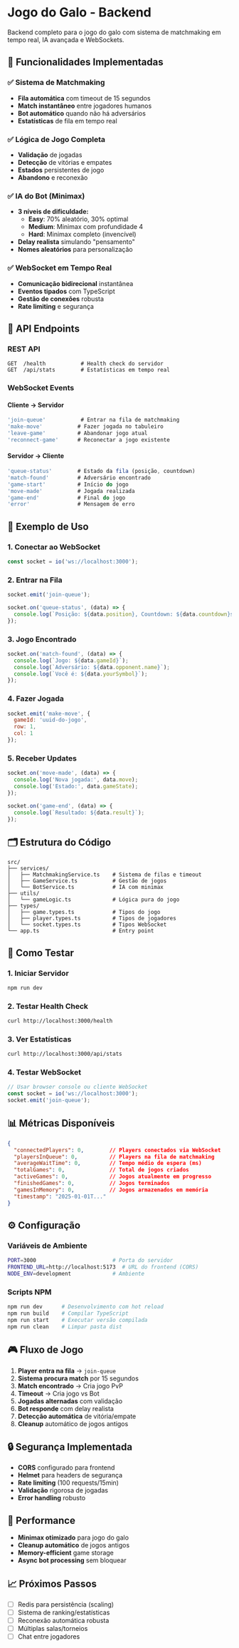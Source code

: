 # Jogo do Galo - Backend

Backend completo para o jogo do galo com sistema de matchmaking em tempo real, IA avançada e WebSockets.

## 🚀 Funcionalidades Implementadas

### ✅ Sistema de Matchmaking
- **Fila automática** com timeout de 15 segundos
- **Match instantâneo** entre jogadores humanos
- **Bot automático** quando não há adversários
- **Estatísticas** de fila em tempo real

### ✅ Lógica de Jogo Completa
- **Validação** de jogadas
- **Detecção** de vitórias e empates
- **Estados** persistentes de jogo
- **Abandono** e reconexão

### ✅ IA do Bot (Minimax)
- **3 níveis de dificuldade:**
  - **Easy**: 70% aleatório, 30% optimal
  - **Medium**: Minimax com profundidade 4
  - **Hard**: Minimax completo (invencível)
- **Delay realista** simulando "pensamento"
- **Nomes aleatórios** para personalização

### ✅ WebSocket em Tempo Real
- **Comunicação bidirecional** instantânea
- **Eventos tipados** com TypeScript
- **Gestão de conexões** robusta
- **Rate limiting** e segurança

## 📡 API Endpoints

### REST API
```
GET  /health           # Health check do servidor
GET  /api/stats        # Estatísticas em tempo real
```

### WebSocket Events

#### Cliente → Servidor
```typescript
'join-queue'           # Entrar na fila de matchmaking
'make-move'           # Fazer jogada no tabuleiro
'leave-game'          # Abandonar jogo atual
'reconnect-game'      # Reconectar a jogo existente
```

#### Servidor → Cliente
```typescript
'queue-status'        # Estado da fila (posição, countdown)
'match-found'         # Adversário encontrado
'game-start'          # Início do jogo
'move-made'           # Jogada realizada
'game-end'            # Final do jogo
'error'               # Mensagem de erro
```

## 🎯 Exemplo de Uso

### 1. Conectar ao WebSocket
```javascript
const socket = io('ws://localhost:3000');
```

### 2. Entrar na Fila
```javascript
socket.emit('join-queue');

socket.on('queue-status', (data) => {
  console.log(`Posição: ${data.position}, Countdown: ${data.countdown}s`);
});
```

### 3. Jogo Encontrado
```javascript
socket.on('match-found', (data) => {
  console.log(`Jogo: ${data.gameId}`);
  console.log(`Adversário: ${data.opponent.name}`);
  console.log(`Você é: ${data.yourSymbol}`);
});
```

### 4. Fazer Jogada
```javascript
socket.emit('make-move', {
  gameId: 'uuid-do-jogo',
  row: 1,
  col: 1
});
```

### 5. Receber Updates
```javascript
socket.on('move-made', (data) => {
  console.log('Nova jogada:', data.move);
  console.log('Estado:', data.gameState);
});

socket.on('game-end', (data) => {
  console.log(`Resultado: ${data.result}`);
});
```

## 🗂️ Estrutura do Código

```
src/
├── services/
│   ├── MatchmakingService.ts    # Sistema de filas e timeout
│   ├── GameService.ts           # Gestão de jogos
│   └── BotService.ts            # IA com minimax
├── utils/
│   └── gameLogic.ts             # Lógica pura do jogo
├── types/
│   ├── game.types.ts            # Tipos do jogo
│   ├── player.types.ts          # Tipos de jogadores
│   └── socket.types.ts          # Tipos WebSocket
└── app.ts                       # Entry point
```

## 🧪 Como Testar

### 1. Iniciar Servidor
```bash
npm run dev
```

### 2. Testar Health Check
```bash
curl http://localhost:3000/health
```

### 3. Ver Estatísticas
```bash
curl http://localhost:3000/api/stats
```

### 4. Testar WebSocket
```javascript
// Usar browser console ou cliente WebSocket
const socket = io('ws://localhost:3000');
socket.emit('join-queue');
```

## 📊 Métricas Disponíveis

```json
{
  "connectedPlayers": 0,        // Players conectados via WebSocket
  "playersInQueue": 0,          // Players na fila de matchmaking
  "averageWaitTime": 0,         // Tempo médio de espera (ms)
  "totalGames": 0,              // Total de jogos criados
  "activeGames": 0,             // Jogos atualmente em progresso
  "finishedGames": 0,           // Jogos terminados
  "gamesInMemory": 0,           // Jogos armazenados em memória
  "timestamp": "2025-01-01T..."
}
```

## ⚙️ Configuração

### Variáveis de Ambiente
```bash
PORT=3000                        # Porta do servidor
FRONTEND_URL=http://localhost:5173  # URL do frontend (CORS)
NODE_ENV=development             # Ambiente
```

### Scripts NPM
```bash
npm run dev      # Desenvolvimento com hot reload
npm run build    # Compilar TypeScript
npm run start    # Executar versão compilada
npm run clean    # Limpar pasta dist
```

## 🎮 Fluxo de Jogo

1. **Player entra na fila** → `join-queue`
2. **Sistema procura match** por 15 segundos
3. **Match encontrado** → Cria jogo PvP
4. **Timeout** → Cria jogo vs Bot
5. **Jogadas alternadas** com validação
6. **Bot responde** com delay realista
7. **Detecção automática** de vitória/empate
8. **Cleanup** automático de jogos antigos

## 🔒 Segurança Implementada

- **CORS** configurado para frontend
- **Helmet** para headers de segurança
- **Rate limiting** (100 requests/15min)
- **Validação** rigorosa de jogadas
- **Error handling** robusto

## 🚀 Performance

- **Minimax otimizado** para jogo do galo
- **Cleanup automático** de jogos antigos
- **Memory-efficient** game storage
- **Async bot processing** sem bloquear

## 📈 Próximos Passos

- [ ] Redis para persistência (scaling)
- [ ] Sistema de ranking/estatísticas
- [ ] Reconexão automática robusta
- [ ] Múltiplas salas/torneios
- [ ] Chat entre jogadores 